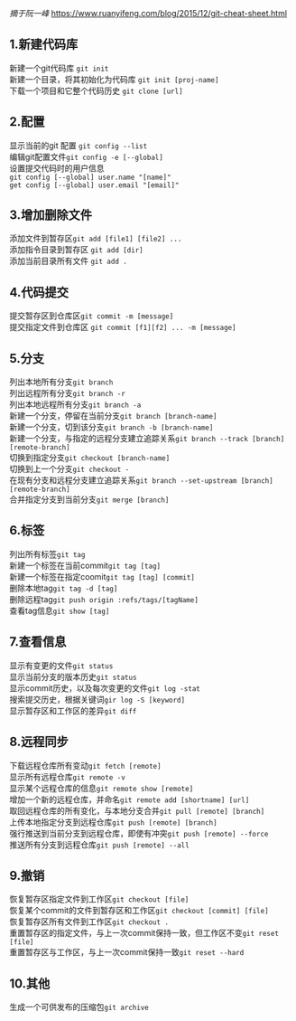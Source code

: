 *摘于阮一峰*
https://www.ruanyifeng.com/blog/2015/12/git-cheat-sheet.html
## 1.新建代码库
新建一个git代码库 `git init`  
新建一个目录，将其初始化为代码库 `git init [proj-name]`  
下载一个项目和它整个代码历史 `git clone [url]`
## 2.配置
显示当前的git 配置 `git config --list`  
编辑git配置文件`git config -e [--global]`  
设置提交代码时的用户信息  
`git config [--global] user.name "[name]"`  
`get config [--global] user.email "[email]"`
## 3.增加删除文件
添加文件到暂存区`git add [file1] [file2] ...`  
添加指令目录到暂存区 `git add [dir]`  
添加当前目录所有文件 `git add .`
## 4.代码提交
提交暂存区到仓库区`git commit -m [message]`  
提交指定文件到仓库区 `git commit [f1][f2] ... -m [message]` 
## 5.分支
列出本地所有分支`git branch`  
列出远程所有分支`git branch -r`  
列出本地远程所有分支`git branch -a`  
新建一个分支，停留在当前分支`git branch [branch-name]`  
新建一个分支，切到该分支`git branch -b [branch-name]`   
新建一个分支，与指定的远程分支建立追踪关系`git branch --track [branch] [remote-branch]`  
切换到指定分支`git checkout [branch-name]`  
切换到上一个分支`git checkout -`  
在现有分支和远程分支建立追踪关系`git branch --set-upstream [branch] [remote-branch]`  
合并指定分支到当前分支`git merge [branch]`
## 6.标签
列出所有标签`git tag`  
新建一个标签在当前commit`git tag [tag]`  
新建一个标签在指定coomit`git tag [tag] [commit]`  
删除本地tag`git tag -d [tag]`  
删除远程tag`git push origin :refs/tags/[tagName]`  
查看tag信息`git show [tag]`  
## 7.查看信息
显示有变更的文件`git status`  
显示当前分支的版本历史`git status`  
显示commit历史，以及每次变更的文件`git log -stat`  
搜索提交历史，根据关键词`gir log -S [keyword]`  
显示暂存区和工作区的差异`git diff`  
## 8.远程同步
下载远程仓库所有变动`git fetch [remote]`  
显示所有远程仓库`git remote -v`  
显示某个远程仓库的信息`git remote show [remote]`  
增加一个新的远程仓库，并命名`git remote add [shortname] [url]`  
取回远程仓库的所有变化，与本地分支合并`git pull [remote] [branch]`  
上传本地指定分支到远程仓库`git push [remote] [branch]`  
强行推送到当前分支到远程仓库，即使有冲突`git push [remote] --force`  
推送所有分支到远程仓库`git push [remote] --all`  
## 9.撤销
恢复暂存区指定文件到工作区`git checkout [file]`  
恢复某个commit的文件到暂存区和工作区`git checkout [commit] [file]`  
恢复暂存区所有文件到工作区`git checkout .`  
重置暂存区的指定文件，与上一次commit保持一致，但工作区不变`git reset [file]`  
重置暂存区与工作区，与上一次commit保持一致`git reset --hard`
## 10.其他
生成一个可供发布的压缩包`git archive`

